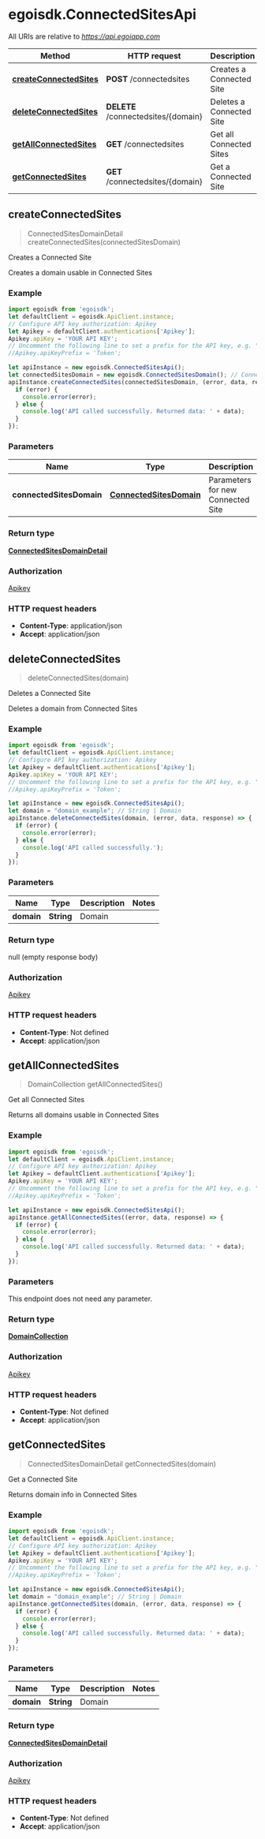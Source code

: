 # egoisdk.ConnectedSitesApi

All URIs are relative to *https://api.egoiapp.com*

Method | HTTP request | Description
------------- | ------------- | -------------
[**createConnectedSites**](ConnectedSitesApi.md#createConnectedSites) | **POST** /connectedsites | Creates a Connected Site
[**deleteConnectedSites**](ConnectedSitesApi.md#deleteConnectedSites) | **DELETE** /connectedsites/{domain} | Deletes a Connected Site
[**getAllConnectedSites**](ConnectedSitesApi.md#getAllConnectedSites) | **GET** /connectedsites | Get all Connected Sites
[**getConnectedSites**](ConnectedSitesApi.md#getConnectedSites) | **GET** /connectedsites/{domain} | Get a Connected Site



## createConnectedSites

> ConnectedSitesDomainDetail createConnectedSites(connectedSitesDomain)

Creates a Connected Site

Creates a domain usable in Connected Sites

### Example

```javascript
import egoisdk from 'egoisdk';
let defaultClient = egoisdk.ApiClient.instance;
// Configure API key authorization: Apikey
let Apikey = defaultClient.authentications['Apikey'];
Apikey.apiKey = 'YOUR API KEY';
// Uncomment the following line to set a prefix for the API key, e.g. "Token" (defaults to null)
//Apikey.apiKeyPrefix = 'Token';

let apiInstance = new egoisdk.ConnectedSitesApi();
let connectedSitesDomain = new egoisdk.ConnectedSitesDomain(); // ConnectedSitesDomain | Parameters for new Connected Site
apiInstance.createConnectedSites(connectedSitesDomain, (error, data, response) => {
  if (error) {
    console.error(error);
  } else {
    console.log('API called successfully. Returned data: ' + data);
  }
});
```

### Parameters


Name | Type | Description  | Notes
------------- | ------------- | ------------- | -------------
 **connectedSitesDomain** | [**ConnectedSitesDomain**](ConnectedSitesDomain.md)| Parameters for new Connected Site | 

### Return type

[**ConnectedSitesDomainDetail**](ConnectedSitesDomainDetail.md)

### Authorization

[Apikey](../README.md#Apikey)

### HTTP request headers

- **Content-Type**: application/json
- **Accept**: application/json


## deleteConnectedSites

> deleteConnectedSites(domain)

Deletes a Connected Site

Deletes a domain from Connected Sites

### Example

```javascript
import egoisdk from 'egoisdk';
let defaultClient = egoisdk.ApiClient.instance;
// Configure API key authorization: Apikey
let Apikey = defaultClient.authentications['Apikey'];
Apikey.apiKey = 'YOUR API KEY';
// Uncomment the following line to set a prefix for the API key, e.g. "Token" (defaults to null)
//Apikey.apiKeyPrefix = 'Token';

let apiInstance = new egoisdk.ConnectedSitesApi();
let domain = "domain_example"; // String | Domain
apiInstance.deleteConnectedSites(domain, (error, data, response) => {
  if (error) {
    console.error(error);
  } else {
    console.log('API called successfully.');
  }
});
```

### Parameters


Name | Type | Description  | Notes
------------- | ------------- | ------------- | -------------
 **domain** | **String**| Domain | 

### Return type

null (empty response body)

### Authorization

[Apikey](../README.md#Apikey)

### HTTP request headers

- **Content-Type**: Not defined
- **Accept**: application/json


## getAllConnectedSites

> DomainCollection getAllConnectedSites()

Get all Connected Sites

Returns all domains usable in Connected Sites

### Example

```javascript
import egoisdk from 'egoisdk';
let defaultClient = egoisdk.ApiClient.instance;
// Configure API key authorization: Apikey
let Apikey = defaultClient.authentications['Apikey'];
Apikey.apiKey = 'YOUR API KEY';
// Uncomment the following line to set a prefix for the API key, e.g. "Token" (defaults to null)
//Apikey.apiKeyPrefix = 'Token';

let apiInstance = new egoisdk.ConnectedSitesApi();
apiInstance.getAllConnectedSites((error, data, response) => {
  if (error) {
    console.error(error);
  } else {
    console.log('API called successfully. Returned data: ' + data);
  }
});
```

### Parameters

This endpoint does not need any parameter.

### Return type

[**DomainCollection**](DomainCollection.md)

### Authorization

[Apikey](../README.md#Apikey)

### HTTP request headers

- **Content-Type**: Not defined
- **Accept**: application/json


## getConnectedSites

> ConnectedSitesDomainDetail getConnectedSites(domain)

Get a Connected Site

Returns domain info in Connected Sites

### Example

```javascript
import egoisdk from 'egoisdk';
let defaultClient = egoisdk.ApiClient.instance;
// Configure API key authorization: Apikey
let Apikey = defaultClient.authentications['Apikey'];
Apikey.apiKey = 'YOUR API KEY';
// Uncomment the following line to set a prefix for the API key, e.g. "Token" (defaults to null)
//Apikey.apiKeyPrefix = 'Token';

let apiInstance = new egoisdk.ConnectedSitesApi();
let domain = "domain_example"; // String | Domain
apiInstance.getConnectedSites(domain, (error, data, response) => {
  if (error) {
    console.error(error);
  } else {
    console.log('API called successfully. Returned data: ' + data);
  }
});
```

### Parameters


Name | Type | Description  | Notes
------------- | ------------- | ------------- | -------------
 **domain** | **String**| Domain | 

### Return type

[**ConnectedSitesDomainDetail**](ConnectedSitesDomainDetail.md)

### Authorization

[Apikey](../README.md#Apikey)

### HTTP request headers

- **Content-Type**: Not defined
- **Accept**: application/json

